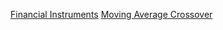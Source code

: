 [Financial Instruments](Financial%20Instruments.md)
[Moving Average Crossover](Moving%20Average%20Crossover.md)

